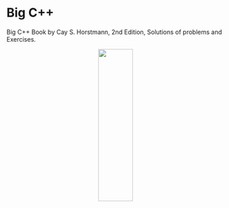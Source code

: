 # Big C++

Big C++ Book by Cay S. Horstmann, 2nd Edition, Solutions of problems and Exercises.

<p align="center">
  <img src="https://media.wiley.com/product_data/coverImage300/83/04703832/0470383283.jpg"
width = 40% height = 30%/>
</p>



